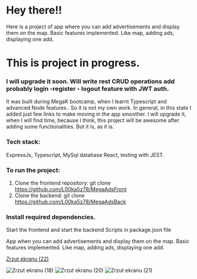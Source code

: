 

# Hey there!!
Here is a project of app where you can add advertisements and display them on the map.
Basic features implemented. Like map, adding ads, displaying one add.

# This is project in progress.
### I will upgrade it soon. Will write rest CRUD operations add probably login -register - logout feature with JWT auth.


It was built during MegaK bootcamp, when I learnt Typescript and advanced Node features..
So it is not my own work. In general, in this state I added just few links to make moving in the app smoother.
 I will upgrade it, when I will find time, because I think, this project will be awesome after adding some functionalities.
But it is, as it is.

### Tech stack:
ExpressJs, Typescript, MySql database React, testing with JEST.

### To run the project:
1. Clone the  frontend repository: git clone https://github.com/L00ka5z78/MegaAdsFront
 2. Clone the backend: git clone https://github.com/L00ka5z78/MegaAdsBack

### Install required dependencies.
Start the frontend and start the backend 
Scripts in package.json file

App when you can add advertisements and display them on the map.
Basic features implemented. Like map, adding ads, displaying one add.


[Zrzut ekranu (22)](https://user-images.githubusercontent.com/110019733/218260411-85a74b04-cc7a-4f23-9d4c-6928f409eb0e.png)



![Zrzut ekranu (18)](https://user-images.githubusercontent.com/110019733/218260405-d0a89e5b-ed70-4d46-aa2c-c80ce95571a5.png)
![Zrzut ekranu (20)](https://user-images.githubusercontent.com/110019733/218260408-64bb33c5-2d31-4176-9829-a0f7632f4d37.png)
![Zrzut ekranu (21)](https://user-images.githubusercontent.com/110019733/218260409-28cadd76-9072-4e3f-a334-f325eca080cb.png)
